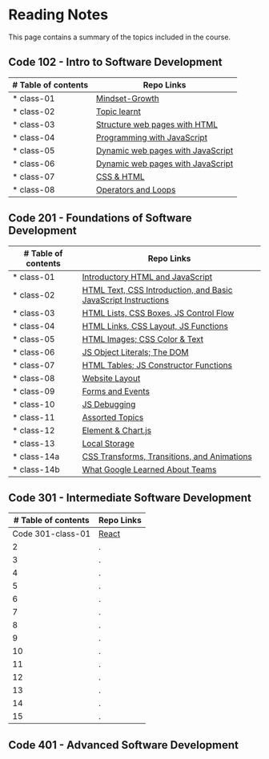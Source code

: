 # Reading Notes

This page contains a summary of the topics included in the course.

## Code 102 - Intro to Software Development

| # Table of contents               |  Repo Links                    |
|-----------------------------------|------------------------------  |
| * class-01 | [Mindset-Growth](https://saedjabali.github.io/reading-notes/Mindset-Growth) |
| * class-02 | [Topic learnt](https://saedjabali.github.io/reading-notes/Topic-learnt) |
| * class-03 | [Structure web pages with HTML](https://saedjabali.github.io/reading-notes/Structure%20web%20pages%20with%20HTML) |
| * class-04 | [Programming with JavaScript](https://saedjabali.github.io/reading-notes/Programming%20with%20JavaScript) |
| * class-05 | [Dynamic web pages with JavaScript](https://saedjabali.github.io/reading-notes/Dynamic%20web%20pages%20with%20JavaScript) |
| * class-06 | [Dynamic web pages with JavaScript](https://saedjabali.github.io/reading-notes/Computer%20Architecture%20and%20Logic) |
| * class-07 | [CSS & HTML](https://saedjabali.github.io/Reading.Notes/CSS%20&%20HTML) |
| * class-08 | [Operators and Loops](https://saedjabali.github.io/reading-notes/Operators%20and%20Loops) |


## Code 201 - Foundations of Software Development

| # Table of contents               |  Repo Links                    |
|-----------------------------------|------------------------------  |
| * class-01   | [Introductory HTML and JavaScript](https://saedjabali.github.io/reading-notes/class-01) |
| * class-02 | [HTML Text, CSS Introduction, and Basic JavaScript Instructions](https://saedjabali.github.io/reading-notes/class-02) |
| * class-03 | [HTML Lists, CSS Boxes, JS Control Flow](https://saedjabali.github.io/reading-notes/class-03) |
| * class-04 | [HTML Links, CSS Layout, JS Functions](https://saedjabali.github.io/reading-notes/class-04) |
| * class-05 | [HTML Images; CSS Color & Text](https://saedjabali.github.io/reading-notes/class-05) |
| * class-06 | [JS Object Literals; The DOM](https://saedjabali.github.io/reading-notes/class-06) |
| * class-07 | [HTML Tables; JS Constructor Functions](https://saedjabali.github.io/reading-notes/class-07) |
| * class-08 | [Website Layout](https://saedjabali.github.io/reading-notes/class-08) |
| * class-09 | [Forms and Events](https://saedjabali.github.io/reading-notes/class-09) |
| * class-10 | [JS Debugging](https://saedjabali.github.io/reading-notes/class-10) |
| * class-11 | [Assorted Topics](https://saedjabali.github.io/reading-notes/class-11) |
| * class-12 | [<canvas> Element & Chart.js](https://saedjabali.github.io/reading-notes/class-12) |
| * class-13 | [Local Storage](https://saedjabali.github.io/reading-notes/class-13) |
| * class-14a | [CSS Transforms, Transitions, and Animations](https://saedjabali.github.io/reading-notes/class-14a) |
| * class-14b | [What Google Learned About Teams](https://saedjabali.github.io/reading-notes/class-14b) |


## Code 301 - Intermediate Software Development

| # Table of contents               |  Repo Links                    |
|-----------------------------------|------------------------------  |
| Code 301-class-01 | [React](https://saedjabali.github.io/reading-notes/Code%20301-class-01) |
| 2 | . |
| 3 | . |
| 4 | . |
| 5 | . |
| 6 | . |
| 7 | . |
| 8 | . |
| 9 | . |
| 10 | . |
| 11 | . |
| 12 | . |
| 13 | . |
| 14 | . |
| 15 | . |


## Code 401 - Advanced Software Development
